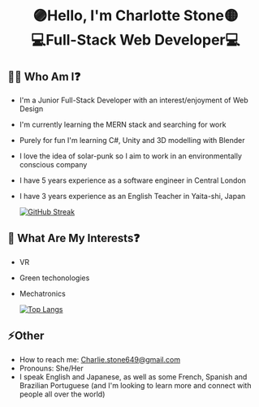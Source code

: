 <h1 align="center">🟣Hello, I'm Charlotte Stone🟡 <br>💻Full-Stack Web Developer💻</h1>

## 👩‍🚀 Who Am I❓ 

  - I'm a Junior Full-Stack Developer with an interest/enjoyment of Web Design
  - I'm currently learning the MERN stack and searching for work
  - Purely for fun I'm learning C#, Unity and 3D modelling with Blender
  - I love the idea of solar-punk so I aim to work in an environmentally conscious company
  - I have 5 years experience as a software engineer in Central London
  - I have 3 years experience as an English Teacher in Yaita-shi, Japan

    [![GitHub Streak](https://streak-stats.demolab.com?user=Terafora&theme=github-light&hide_border=true&date_format=j%20M%5B%20Y%5D&exclude_days=Sun%2CSat&card_width=700)](https://git.io/streak-stats)

## 🔭 What Are My Interests❓

  - VR
  - Green techonologies
  - Mechatronics

    [![Top Langs](https://github-readme-stats.vercel.app/api/top-langs/?username=Terafora&layout=compact)](https://github.com/anuraghazra/github-readme-stats)

## ⚡Other

  - How to reach me: Charlie.stone649@gmail.com
  - Pronouns: She/Her
  - I speak English and Japanese, as well as some French, Spanish and Brazilian Portuguese (and I'm looking to learn more and connect with people all over the world)
